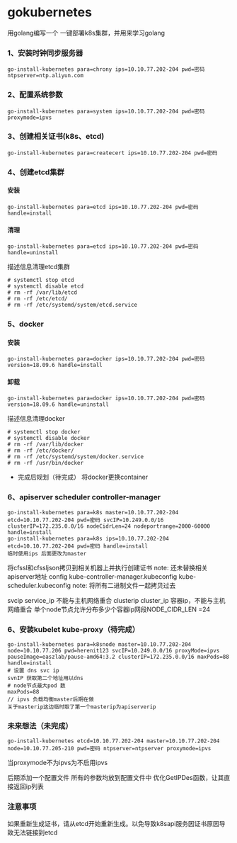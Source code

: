 # gokubernetes
用golang编写一个 一键部署k8s集群，并用来学习golang

### 1、安装时钟同步服务器
    go-install-kubernetes para=chrony ips=10.10.77.202-204 pwd=密码 ntpserver=ntp.aliyun.com

### 2、配置系统参数
    go-install-kubernetes para=system ips=10.10.77.202-204 pwd=密码 proxymode=ipvs

### 3、创建相关证书(k8s、etcd)
    go-install-kubernetes para=createcert ips=10.10.77.202-204 pwd=密码

### 4、创建etcd集群
#### 安装
    go-install-kubernetes para=etcd ips=10.10.77.202-204 pwd=密码 handle=install

#### 清理
    go-install-kubernetes para=etcd ips=10.10.77.202-204 pwd=密码 handle=uninstall

描述信息清理etcd集群

    # systemctl stop etcd 
    # systemctl disable etcd
    # rm -rf /var/lib/etcd
    # rm -rf /etc/etcd/
    # rm -rf /etc/systemd/system/etcd.service

### 5、docker
#### 安装
    go-install-kubernetes para=docker ips=10.10.77.202-204 pwd=密码 version=18.09.6 handle=install

#### 卸载
    go-install-kubernetes para=docker ips=10.10.77.202-204 pwd=密码 version=18.09.6 handle=uninstall

描述信息清理docker

    # systemctl stop docker 
    # systemctl disable docker
    # rm -rf /var/lib/docker
    # rm -rf /etc/docker/
    # rm -rf /etc/systemd/system/docker.service
    # rm -rf /usr/bin/docker

- 完成后规划（待完成）
将docker更换container

### 6、apiserver scheduler controller-manager
    go-install-kubernetes para=k8s master=10.10.77.202-204  etcd=10.10.77.202-204 pwd=密码 svcIP=10.249.0.0/16 clusterIP=172.235.0.0/16 nodeCidrLen=24 nodeportrange=2000-60000 handle=install 
    go-install-kubernetes para=k8s ips=10.10.77.202-204  etcd=10.10.77.202-204 pwd=密码 handle=install 
    临时使用ips 后面更改为master

将cfssl和cfssljson拷贝到相关机器上并执行创建证书
note: 还未替换相关apiserver地址  config kube-controller-manager.kubeconfig kube-scheduler.kubeconfig
note: 将所有二进制文件一起拷贝过去

svcip service_ip 不能与主机网络重合
clusterip  cluster_ip  容器ip，不能与主机网络重合
单个node节点允许分布多少个容器ip网段NODE_CIDR_LEN =24

### 6、安装kubelet kube-proxy（待完成）
    go-install-kubernetes para=k8snode master=10.10.77.202-204 node=10.10.77.206 pwd=herenit123 svcIP=10.249.0.0/16 proxyMode=ipvs pauseImage=easzlab/pause-amd64:3.2 clusterIP=172.235.0.0/16 maxPods=88 handle=install
    # 设置 dns svc ip
    svnIP 获取第二个地址用以dns
    # node节点最大pod 数
    maxPods=88 
    // ipvs 负载均衡master后期在做
    关于masterip这边临时取了第一个masterip为apiserverip

### 未来想法（未完成）
    go-install-kubernetes etcd=10.10.77.202-204 master=10.10.77.202-204 node=10.10.77.205-210 pwd=密码 ntpserver=ntpserver proxymode=ipvs
当proxymode不为ipvs为不启用ipvs

后期添加一个配置文件
所有的参数均放到配置文件中
    优化GetIPDes函数，让其直接返回ip列表

### 注意事项

如果重新生成证书，请从etcd开始重新生成。以免导致k8sapi服务因证书原因导致无法链接到etcd